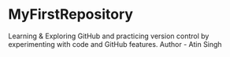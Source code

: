 # MyFirstRepository
Learning &amp; Exploring GitHub and practicing version control by experimenting with code and GitHub features. 
Author - Atin Singh
